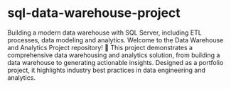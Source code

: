 # sql-data-warehouse-project
Building a modern data warehouse with SQL Server, including ETL processes, data modeling and analytics.
Welcome to the Data Warehouse and Analytics Project repository! 🚀
This project demonstrates a comprehensive data warehousing and analytics solution, from building a data warehouse to generating actionable insights. Designed as a portfolio project, it highlights industry best practices in data engineering and analytics.

